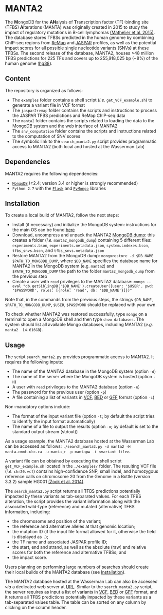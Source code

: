 # MANTA2
The **M**ongoDB for the **AN**alysis of **T**ranscription factor (TF)-binding site (TFBS) **A**lterations (MANTA) was originally created in 2015 to study the impact of regulatory mutations in B-cell lymphomas [(Mathelier et al. 2015)](https://doi.org/10.1186/s13059-015-0648-7). The database stores TFBSs predicted in the human genome by combining ChIP-seq regions from [ReMap](http://remap.cisreg.eu) and [JASPAR](http://jaspar.genereg.net) profiles, as well as the potential impact scores for all possible single nucleotide variants (SNVs) at these TFBSs. The second release of the database, MANTA2, houses >48 million TFBS predictions for 225 TFs and covers up to 255,918,025 bp (~8%) of the human genome ([hg38](https://www.ncbi.nlm.nih.gov/assembly/GCF_000001405.26)).

## Content
The repository is organized as follows:
* The `examples` folder contains a shell script (*i.e.* `get_VCF_example.sh`) to generate a variant file in VCF format
* The `jaspar2remap` folder contains the scripts and instructions to process the JASPAR TFBS predictions and ReMap ChIP-seq data
* The `manta2` folder contains the scripts related to loading the data to the MongoDB system and the web interface of MANTA2
* The `snv_computation` folder contains the scripts and instructions related to the computation of SNV scores
* The symbolic link to the `search_manta2.py` script provides programmatic access to MANTA2 (both local and hosted at the Wasserman Lab)

## Dependencies
MANTA2 requires the following dependencies:
* [`MongoDB`](https://www.mongodb.com) (≥2.4; version 3.4 or higher is strongly recommended)
* `Python 2.7` with the [`Flask`](http://flask.pocoo.org) and [`PyMongo`](https://api.mongodb.com/python/current/) libraries

## Installation
To create a local build of MANTA2, follow the next steps:
* Install (if necessary) and initialize the MongoDB system: instructions for the main OS can be found [here](https://docs.mongodb.com/manual/administration/install-community/)
* Download, uncompress and unpack the MANTA2 [MongoDB dump](https://doi.org/10.5281/zenodo.1044747): this creates a folder (*i.e.* `manta2_mongodb_dump`) containing 5 different files: `experiments.bson`, `experiments.metadata.json`, `system.indexes.bson`, `tfbs_snvs.bson`, and `tfbs_snvs.metadata.json`
* Restore MANTA2 from the MongoDB dump: `mongorestore -d $DB_NAME $PATH_TO_MONGODB_DUMP`, where `$DB_NAME` specifies the database name for MANTA2 in the MongoDB system (e.g. `manta2`) and `$PATH_TO_MONGODB_DUMP` the path to the folder `manta2_mongodb_dump` from the previous step
* Create a user with `read` privileges to the MANTA2 database: `mongo --eval "db.getSiblingDB('$DB_NAME').createUser({user: '$USER', pwd: '$PASSWORD', roles: [{role: 'read', db: '$DB_NAME'}]})"`

Note that, in the commands from the previous steps, the strings `$DB_NAME`, `$PATH_TO_MONGODB_DUMP`, `$USER`, `$PASSWORD` should be replaced with your own.

To check whether MANTA2 was restored successfully, type `mongo` on a terminal to open a MongoDB shell and then type `show databases`. The system should list all available Mongo databases, including MANTA2 (*e.g.* `manta2  14.616GB`).

## Usage
The script `search_manta2.py` provides programmatic access to MANTA2. It requires the following inputs:
* The name of the MANTA2 database in the MongoDB system (option `-d`)
* The name of the server where the MongoDB system is hosted (option `-H`)
* A user with `read` privileges to the MANTA2 database (option `-u`)
* The password for the previous user (option `-p`)
* A file containing a list of variants in [VCF](https://genome.ucsc.edu/FAQ/FAQformat.html#format10.1), [BED](https://genome.ucsc.edu/FAQ/FAQformat.html#format1) or [GFF](https://genome.ucsc.edu/FAQ/FAQformat.html#format3) format (option `-i`)

Non-mandatory options include:
* The format of the input variant file (option `-t`; by default the script tries to identify the input format automatically)
* The name of a file to output the results (option `-o`; by default is set to the standard output stream (stdout))

As a usage example, the MANTA2 database hosted at the Wasserman Lab can be accessed as follows: `./search_manta2.py -d manta2 -H manta.cmmt.ubc.ca -u manta_r -p mantapw -i <variant file>`.

A variant file can be obtained by executing the shell script `get_VCF_example.sh` located in the `./examples/` folder. The resulting VCF file (*i.e.* `chr20.vcf`) contains high-confidence SNP, small indel, and homozygous reference calls on chromosome 20 from the Genome in a Bottle (version 3.3.2) sample HG001 [(Zook et al. 2014)](https://doi.org/10.1038/nbt.2835).

The `search_manta2.py` script returns all TFBS predictions potentially impacted by these variants as tab-separated values. For each TFBS alteration, the script provides the variant information along with the associated wild-type (reference) and mutated (alternative) TFBS information, including:
* the chromosome and position of the variant;
* the reference and alternative alleles at that genomic location;
* the mutation ID (if the input file format allowed for it, otherwise the field is displayed as `.`);
* the TF name and associated JASPAR profile ID;
* the start, end and strand, as well as the absolute (raw) and relative scores for both the reference and alternative TFBSs; and
* the impact score.

Users planning on performing large numbers of searches should create their local builds of the MANTA2 database (see [Installation](https://github.com/wassermanlab/MANTA2/blob/master/README.md#installation)).

The MANTA2 database hosted at the Wasserman Lab can also be accessed *via* a dedicated web server at [URL](URL). Similar to the `search_manta2.py` script, the server requires as input a list of variants in [VCF](https://genome.ucsc.edu/FAQ/FAQformat.html#format10.1), [BED](https://genome.ucsc.edu/FAQ/FAQformat.html#format1) or [GFF](https://genome.ucsc.edu/FAQ/FAQformat.html#format3) format, and it returns all TFBS predictions potentially impacted by these variants as a tab-separated values table. The table can be sorted on any column by clicking on the column header.
